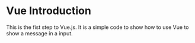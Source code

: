 # Vue Introduction

This is the fist step to Vue.js. It is a simple code to show how to use Vue to show a message in a input. 


